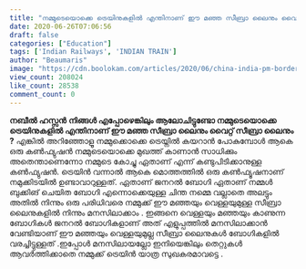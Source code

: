 ```yaml
---
title: "നമ്മുടെയൊക്കെ ട്രെയിനുകളിൽ എന്തിനാണ് ഈ മഞ്ഞ സീബ്രാ ലൈനും വൈറ്റ് സീബ്രാ ലൈനും ?"
date: 2020-06-26T07:06:56
draft: false
categories: ["Education"]
tags: ['Indian Railways', 'INDIAN TRAIN']
author: "Beaumaris"
image: "https://cdn.boolokam.com/articles/2020/06/china-india-pm-border-issue-336.jpg"
view_count: 208024
like_count: 28538
comment_count: 0
---
```


**[](https://wordpress-972788-3403151.cloudwaysapps.com/white-and-yellow-zebra-line-in-train/278485/china-india-pm-border-issue-337)നബീൽ ഹസ്സൻ** **നിങ്ങൾ എപ്പോഴെങ്കിലും ആലോചിട്ടുണ്ടോ നമ്മുടെയൊക്കെ ട്രെയിനുകളിൽ എന്തിനാണ് ഈ മഞ്ഞ സീബ്രാ ലൈനും വൈറ്റ് സീബ്രാ ലൈനും ?** എങ്കിൽ അറിഞ്ഞോളൂ നമ്മുക്കൊക്കെ ട്രെയ്നിൽ കയറാൻ പോകുമ്പോൾ ആകെ ഒരു കൺഫ്യുഷൻ നമ്മുടെയൊക്കെ മുഖത്ത് കാണാൻ സാധിക്കും അതെന്താണെന്നോ നമ്മുടെ കോച്ചു ഏതാണ് എന്ന് കണ്ടുപിടിക്കാനുള്ള കൺഫ്യുഷൻ. ട്രെയിൻ വന്നാൽ ആകെ മൊത്തത്തിൽ ഒരു കൺഫ്യൂഷനാണ് നമുക്കിടയിൽ ഉണ്ടാവാറുള്ളത്. ഏതാണ് ജനറൽ ബോഗി ഏതാണ് നമ്മൾ ബുക്കിങ് ചെയിത ബോഗി എന്നൊക്കെയുള്ള ചിന്ത നമ്മെ വല്ലാതെ അലട്ടും അതിൽ നിന്നും ഒരു പരിധിവരെ നമ്മുക്ക് ഈ മഞ്ഞയും വെള്ളയുമുള്ള സീബ്രാ ലൈനുകളിൽ നിന്നും മനസിലാക്കാം . ഇങ്ങനെ വെള്ളയും മഞ്ഞയും കാണുന്ന ബോഗികൾ ജനറൽ ബോഗികളാണ് അത് എളുപ്പത്തിൽ മനസിലാക്കാൻ വേണ്ടിയാണ് ഈ മഞ്ഞയും വെള്ളയുമുല്ല സീബ്രാ ലൈനുകൾ ബോഗികളിൽ വരച്ചിട്ടുള്ളത് .ഇപ്പോൾ മനസിലായല്ലോ ഇനിയെങ്കിലും തെറ്റുകൾ ആവർത്തിക്കാതെ നമ്മുക്ക് ട്രെയിൻ യാത്ര സുഖകരമാവട്ടെ .

